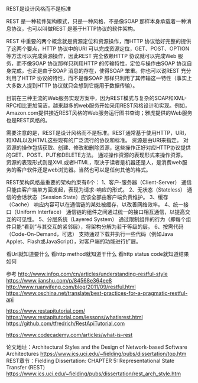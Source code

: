 REST是设计风格而不是标准

REST 是一种软件架构模式，只是一种风格，不是像SOAP 那样本身承载着一种消息协议，也可以叫做REST 是基于HTTP协议的软件架构。

REST 中重要的两个概念就是资源定位和资源操作，而HTTP 协议恰好完整的提供了这两个要点，HTTP 协议中的URI 可以完成资源定位，GET、POST、OPTION等方法可以完成资源操作，因此REST 完全依赖HTTP 协议就可以完成Web 服务，而不像SOAP 协议那样只利用HTTP 的传输特性，定位与操作由SOAP 协议自身完成，也正是由于SOAP 消息的存在，使得SOAP 笨重。你也可以说REST 充分利用了HTTP 协议的特性，而不是像SOAP 那样只利用了其传输这一特性（事实上大多数人提到HTTP 协议就只会想到它能用于数据传输）。



目前在三种主流的Web服务实现方案中，因为REST模式与复杂的SOAP和XML-RPC相比更加简洁，越来越多的web服务开始采用REST风格设计和实现。例如，Amazon.com提供接近REST风格的Web服务运行图书查询；雅虎提供的Web服务也是REST风格的。


需要注意的是，REST是设计风格而不是标准。REST通常基于使用HTTP，URI，和XML以及HTML这些现有的广泛流行的协议和标准。
资源是由URI来指定。
对资源的操作包括获取、创建、修改和删除资源，这些操作正好对应HTTP协议提供的GET、POST、PUT和DELETE方法。
通过操作资源的表现形式来操作资源。
资源的表现形式则是XML或者HTML，取决于读者是机器还是人，是消费web服务的客户软件还是web浏览器。当然也可以是任何其他的格式。


REST架构风格最重要的架构约束有6个：
1、客户-服务器（Client-Server）
通信只能由客户端单方面发起，表现为请求-响应的形式。
2、无状态（Stateless）
通信的会话状态（Session State）应该全部由客户端负责维护。
3、缓存（Cache）
响应内容可以在通信链的某处被缓存，以改善网络效率。
4、统一接口（Uniform Interface）
通信链的组件之间通过统一的接口相互通信，以提高交互的可见性。
5、分层系统（Layered System）
通过限制组件的行为（即每个组件只能“看到”与其交互的紧邻层），将架构分解为若干等级的层。
6、按需代码（Code-On-Demand，可选）
支持通过下载并执行一些代码（例如Java Applet、Flash或JavaScript），对客户端的功能进行扩展。



看Url就知道要什么
看http method就知道干什么
看http status code就知道结果如何





参考
http://www.infoq.com/cn/articles/understanding-restful-style
https://www.jianshu.com/p/84568e364ee8
http://www.ruanyifeng.com/blog/2011/09/restful.html
https://www.oschina.net/translate/best-practices-for-a-pragmatic-restful-api

https://www.restapitutorial.com/
https://www.restapitutorial.com/lessons/whatisrest.html
https://github.com/tfredrich/RestApiTutorial.com

https://www.codecademy.com/articles/what-is-rest


论文地址：Architectural Styles and the Design of Network-based Software Architectures
https://www.ics.uci.edu/~fielding/pubs/dissertation/top.htm
REST章节：Fielding Dissertation: CHAPTER 5: Representational State Transfer (REST)
https://www.ics.uci.edu/~fielding/pubs/dissertation/rest_arch_style.htm



